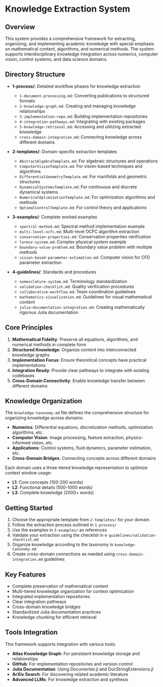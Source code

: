 # Knowledge Extraction System

## Overview

This system provides a comprehensive framework for extracting, organizing, and implementing academic knowledge with special emphasis on mathematical content, algorithms, and numerical methods. The system supports interdisciplinary knowledge integration across numerics, computer vision, control systems, and data science domains.

## Directory Structure

- **1-process/**: Detailed workflow phases for knowledge extraction
  - `1-document-processing.md`: Converting publications to structured formats
  - `2-knowledge-graph.md`: Creating and managing knowledge relationships
  - `3-implementation-repo.md`: Building implementation repositories
  - `4-integration-pathways.md`: Integrating with existing packages
  - `5-knowledge-retrieval.md`: Accessing and utilizing extracted knowledge
  - `cross-domain-integration.md`: Connecting knowledge across different domains

- **2-templates/**: Domain-specific extraction templates
  - `AbstractAlgebraTemplate.md`: For algebraic structures and operations
  - `ComputerVisionTemplate.md`: For vision-based techniques and algorithms
  - `DifferentialGeometryTemplate.md`: For manifolds and geometric structures
  - `DynamicalSystemsTemplate.md`: For continuous and discrete dynamical systems
  - `NumericalOptimizationTemplate.md`: For optimization algorithms and methods
  - `OptimalControlTemplate.md`: For control theory and applications

- **3-examples/**: Complete worked examples
  - `spectral-method.md`: Spectral method implementation example
  - `multi-level-ocfc.md`: Multi-level OCFC algorithm extraction
  - `conservation-properties.md`: Conservation properties verification
  - `lorenz-system.md`: Complex physical system example
  - `boundary-value-problem.md`: Boundary value problem with multiple methods
  - `vision-based-parameter-estimation.md`: Computer vision for CFD parameter extraction

- **4-guidelines/**: Standards and procedures
  - `nomenclature-system.md`: Terminology standardization
  - `validation-checklist.md`: Quality verification procedures
  - `collaborative-workflow.md`: Team coordination guidelines
  - `mathematics-visualization.md`: Guidelines for visual mathematical content
  - `julia-documentation-integration.md`: Creating mathematically rigorous Julia documentation

## Core Principles

1. **Mathematical Fidelity**: Preserve all equations, algorithms, and numerical methods in complete form
2. **Structured Knowledge**: Organize content into interconnected knowledge graphs
3. **Implementation Focus**: Ensure theoretical concepts have practical implementations
4. **Integration Ready**: Provide clear pathways to integrate with existing codebases
5. **Cross-Domain Connectivity**: Enable knowledge transfer between different domains

## Knowledge Organization

The `knowledge-taxonomy.md` file defines the comprehensive structure for organizing knowledge across domains:

- **Numerics**: Differential equations, discretization methods, optimization algorithms, etc.
- **Computer Vision**: Image processing, feature extraction, physics-informed vision, etc.
- **Applications**: Control systems, fluid dynamics, parameter estimation, etc.
- **Cross-Domain Bridges**: Connecting concepts across different domains

Each domain uses a three-tiered knowledge representation to optimize context window usage:
- **L1**: Core concepts (100-200 words)
- **L2**: Functional details (500-1000 words)
- **L3**: Complete knowledge (2000+ words)

## Getting Started

1. Choose the appropriate template from `2-templates/` for your domain
2. Follow the extraction process outlined in `1-process/`
3. Use the examples in `3-examples/` as references
4. Validate your extraction using the checklist in `4-guidelines/validation-checklist.md`
5. Organize knowledge according to the taxonomy in `knowledge-taxonomy.md`
6. Create cross-domain connections as needed using `cross-domain-integration.md` guidelines

## Key Features

- Complete preservation of mathematical content
- Multi-tiered knowledge organization for context optimization
- Integrated implementation repositories
- Clear integration pathways
- Cross-domain knowledge bridges
- Standardized Julia documentation practices
- Knowledge chunking for efficient retrieval

## Tools Integration

This framework supports integration with various tools:
- **Atlas Knowledge Graph**: For persistent knowledge storage and relationships
- **GitHub**: For implementation repositories and version control
- **Julia Documentation**: Using Documenter.jl and DocStringExtensions.jl
- **ArXiv Search**: For discovering related academic literature
- **Advanced LLMs**: For knowledge extraction and synthesis
